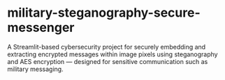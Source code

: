 # military-steganography-secure-messenger
A Streamlit-based cybersecurity project for securely embedding and extracting encrypted messages within image pixels using steganography and AES encryption — designed for sensitive communication such as military messaging.
